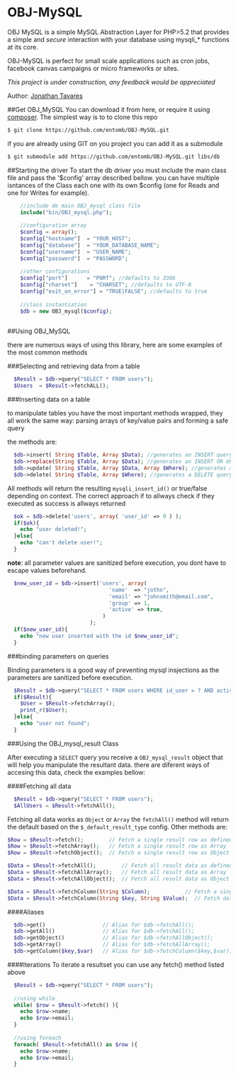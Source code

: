 OBJ-MySQL
=========

OBJ MySQL is a simple MySQL Abstraction Layer for PHP>5.2 that provides a simple and _secure_ interaction with your database using mysqli_* functions at its core.

OBJ-MySQL is perfect for small scale applications such as cron jobs, facebook canvas campaigns or micro frameworks or sites.

_This project is under construction, any feedback would be appreciated_


Author: [Jonathan Tavares](https://github.com/entomb)


##Get OBJ_MySQL
You can download it from here, or require it using [composer](https://packagist.org/packages/entomb/obj_mysql).
The simplest way is to to clone this repo

```bash
$ git clone https://github.com/entomb/OBJ-MySQL.git
```

if you are already using GIT on you project you can add it as a submodule

```bash
$ git submodule add https://github.com/entomb/OBJ-MySQL.git libs/db
```


##Starting the driver
To start the db driver you must include the main class file and pass the '$config' array described bellow. 
you can have multiple isntances of the Class each one with its own $config (one for Reads and one for Writes for example).

```php
    //include de main OBJ_mysql class file
    include("bin/OBJ_mysql.php");
    
    //configuration array 
    $config = array();
    $config["hostname"]  = "YOUR_HOST";
    $config["database"]  = "YOUR_DATABASE_NAME";
    $config["username"]  = "USER_NAME";
    $config["password"]  = "PASSWORD";
    
    //other configurations
    $config["port"]      = "PORT"; //defaults to 3306
    $config["charset"]    = "CHARSET"; //defaults to UTF-8
    $config["exit_on_error"] = "TRUE|FALSE"; //defaults to true
    
    //class instantiation
    $db = new OBJ_mysql($config);
    
```


 
##Using OBJ_MySQL

there are numerous ways of using this library, here are some examples of the most common methods

###Selecting and retrieving data from a table

```php
  $Result = $db->query("SELECT * FROM users");
  $Users  = $Result->fetchALL();
```

###Inserting data on a table

to manipulate tables you have the most important methods wrapped, 
they all work the same way: parsing arrays of key/value pairs and forming a safe query

the methods are:
```php
  $db->insert( String $Table, Array $Data); //generates an INSERT query
  $db->replace(String $Table, Array $Data); //generates an INSERT OR UPDATE query
  $db->update( String $Table, Array $Data, Array $Where); //generates an UPDATE query
  $db->delete( String $Table, Array $Where); //generates a DELETE query
```

All methods will return the resulting `mysqli_insert_id()` or true/false depending on context. 
The correct approach if to allways check if they executed as success is allways returned

```php
  $ok = $db->delete('users', array( 'user_id' => 9 ) );
  if($ok){
    echo "user deleted!";
  }else{
    echo "can't delete user!";
  }
```

**note**: all parameter values are sanitized before execution, you dont have to escape values beforehand.

```php
  $new_user_id = $db->insert('users', array(
                                'name'  => "jothn",
                                'email' => "johnsmith@email.com",
                                'group' => 1,
                                'active' => true,
                              )
                          );
  if($new_user_id){
    echo "new user inserted with the id $new_user_id";
  }
```
 

###binding parameters on queries

Binding parameters is a good way of preventing mysql insjections as the parameters are sanitized before execution.

```php
  $Result = $db->query("SELECT * FROM users WHERE id_user = ? AND active = ? LIMIT 1",array(11,1));
  if($Result){
    $User = $Result->fetchArray();
    print_r($User);
  }else{
    echo "user not found";
  }
```

###Using the OBJ_mysql_result Class

After executing a `SELECT` query you receive a `OBJ_mysql_result` object that will help you manipulate the resultant data.
there are diferent ways of accesing this data, check the examples bellow:

####Fetching all data
```php
  $Result = $db->query("SELECT * FROM users");
  $AllUsers = $Result->fetchAll();
```
Fetching all data works as `Object` or `Array` the `fetchAll()` method will return the default based on the `$_default_result_type` config.
Other methods are:

```php
$Row = $Result->fetch();        // Fetch a single result row as defined by the config (Array or Object)
$Row = $Result->fetchArray();   // Fetch a single result row as Array
$Row = $Result->fetchObject();  // Fetch a single result row as Object

$Data = $Result->fetchAll();        // Fetch all result data as defined by the config (Array or Object)
$Data = $Result->fetchAllArray();   // Fetch all result data as Array
$Data = $Result->fetchAllObject();  // Fetch all result data as Object

$Data = $Result->fetchColumn(String $Column);           // Fetch a single column in a 1 dimention Array
$Data = $Result->fetchColumn(String $key, String $Value);  // Fetch data as a key/value pair Array.

```
####Aliases
```php
  $db->get()                  // Alias for $db->fetchAll(); 
  $db->getAll()               // Alias for $db->fetchAll(); 
  $db->getObject()            // Alias for $db->fetchAllObject(); 
  $db->getArray()             // Alias for $db->fetchAllArray(); 
  $db->getColumn($key,$var)   // Alias for $db->fetchColumn($key,$var); 
```

####Iterations
To iterate a resultset you can use any fetch() method listed above

```php
  $Result = $db->query("SELECT * FROM users");
  
  //using while
  while( $row = $Result->fetch() ){
    echo $row->name;
    echo $row->email;
  }
  
  //using foreach
  foreach( $Result->fetchAll() as $row ){
    echo $row->name;
    echo $row->email;
  }
  
```


 

